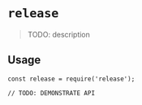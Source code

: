 # `release`

> TODO: description

## Usage

```
const release = require('release');

// TODO: DEMONSTRATE API
```
